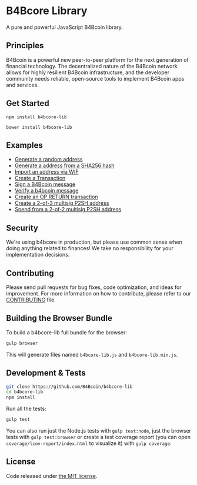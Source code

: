 B4Bcore Library
=======

A pure and powerful JavaScript B4Bcoin library.

## Principles

B4Bcoin is a powerful new peer-to-peer platform for the next generation of financial technology. The decentralized nature of the B4Bcoin network allows for highly resilient B4Bcoin infrastructure, and the developer community needs reliable, open-source tools to implement B4Bcoin apps and services.

## Get Started

```
npm install b4bcore-lib
```

```
bower install b4bcore-lib
```

## Examples

* [Generate a random address](https://github.com/B4Bcoin/b4bcore-lib/blob/master/docs/examples.md#generate-a-random-address)
* [Generate a address from a SHA256 hash](https://github.com/B4Bcoin/b4bcore-lib/blob/master/docs/examples.md#generate-a-address-from-a-sha256-hash)
* [Import an address via WIF](https://github.com/B4Bcoin/b4bcore-lib/blob/master/docs/examples.md#import-an-address-via-wif)
* [Create a Transaction](https://github.com/B4Bcoin/b4bcore-lib/blob/master/docs/examples.md#create-a-transaction)
* [Sign a B4Bcoin message](https://github.com/B4Bcoin/b4bcore-lib/blob/master/docs/examples.md#sign-a-b4bcoin-message)
* [Verify a b4bcoin message](https://github.com/B4Bcoin/b4bcore-lib/blob/master/docs/examples.md#verify-a-b4bcoin-message)
* [Create an OP RETURN transaction](https://github.com/B4Bcoin/b4bcore-lib/blob/master/docs/examples.md#create-an-op-return-transaction)
* [Create a 2-of-3 multisig P2SH address](https://github.com/B4Bcoin/b4bcore-lib/blob/master/docs/examples.md#create-a-2-of-3-multisig-p2sh-address)
* [Spend from a 2-of-2 multisig P2SH address](https://github.com/B4Bcoin/b4bcore-lib/blob/master/docs/examples.md#spend-from-a-2-of-2-multisig-p2sh-address)



## Security

We're using b4bcore in production, but please use common sense when doing anything related to finances! We take no responsibility for your implementation decisions.

## Contributing

Please send pull requests for bug fixes, code optimization, and ideas for improvement. For more information on how to contribute, please refer to our [CONTRIBUTING](https://github.com/B4Bcoin/b4bcore-lib/blob/master/CONTRIBUTING.md) file.

## Building the Browser Bundle

To build a b4bcore-lib full bundle for the browser:

```sh
gulp browser
```

This will generate files named `b4bcore-lib.js` and `b4bcore-lib.min.js`.

## Development & Tests

```sh
git clone https://github.com/B4Bcoin/b4bcore-lib
cd b4bcore-lib
npm install
```

Run all the tests:

```sh
gulp test
```

You can also run just the Node.js tests with `gulp test:node`, just the browser tests with `gulp test:browser`
or create a test coverage report (you can open `coverage/lcov-report/index.html` to visualize it) with `gulp coverage`.

## License

Code released under [the MIT license](https://github.com/B4Bcoin/b4bcore-lib/blob/master/LICENSE).
